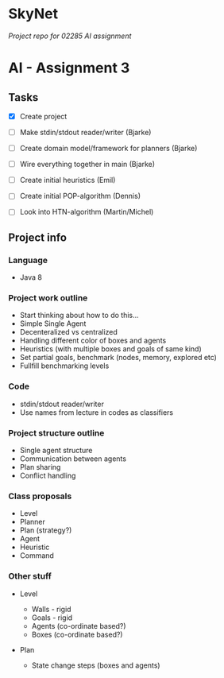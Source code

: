 # SkyNet
*Project repo for 02285 AI assignment*

# AI - Assignment 3

## Tasks
- [x] Create project
- [ ] Make stdin/stdout reader/writer (Bjarke)
- [ ] Create domain model/framework for planners (Bjarke)
- [ ] Wire everything together in main (Bjarke)
- [ ] Create initial heuristics (Emil)
- [ ] Create initial POP-algorithm (Dennis)
- [ ] Look into HTN-algorithm (Martin/Michel)


## Project info

### Language
- Java 8

### Project work outline
- Start thinking about how to do this...
- Simple Single Agent
- Decenteralized vs centralized
- Handling different color of boxes and agents
- Heuristics (with multiple boxes and goals of same kind)
- Set partial goals, benchmark (nodes, memory, explored etc)
- Fullfill benchmarking levels


### Code
- stdin/stdout reader/writer
- Use names from lecture in codes as classifiers

### Project structure outline
- Single agent structure
- Communication between agents 
- Plan sharing
- Conflict handling



### Class proposals
- Level
- Planner
- Plan (strategy?)
- Agent
- Heuristic
- Command


### Other stuff
- Level
    - Walls - rigid
    - Goals - rigid
    - Agents (co-ordinate based?)
    - Boxes (co-ordinate based?)

- Plan
    - State change steps (boxes and agents)

